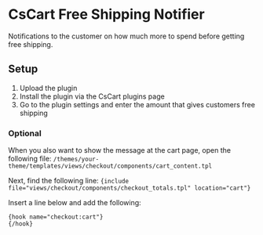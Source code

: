 # CsCart Free Shipping Notifier
Notifications to the customer on how much more to spend before getting free shipping.

## Setup
1) Upload the plugin
2) Install the plugin via the CsCart plugins page
3) Go to the plugin settings and enter the amount that gives customers free shipping

### Optional
When you also want to show the message at the cart page, open the following file:
```/themes/your-theme/templates/views/checkout/components/cart_content.tpl```

Next, find the following line:
```{include file="views/checkout/components/checkout_totals.tpl" location="cart"}```

Insert a line below and add the following:

```
{hook name="checkout:cart"}
{/hook}
```
